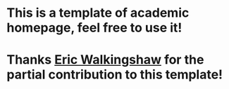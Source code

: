 # This is a template of academic homepage, feel free to use it!
# Thanks <a href="https://eric.walkingshaw.net/">Eric Walkingshaw</a> for the partial contribution to this template!
